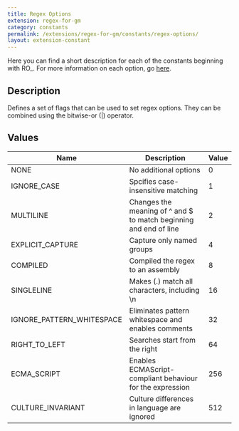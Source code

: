 ```yaml
---
title: Regex Options
extension: regex-for-gm
category: constants
permalink: /extensions/regex-for-gm/constants/regex-options/
layout: extension-constant
---
```


Here you can find a short description for each of the constants beginning with RO_. For more information on each option, go [here](https://docs.microsoft.com/en-us/dotnet/api/system.text.regularexpressions.regexoptions?view=netframework-4.7.1).

## Description ##

Defines a set of flags that can be used to set regex options. They can be combined using the bitwise-or (\|) operator.

## Values ##

| Name | Description | Value |
| --- | --- | --- |
| NONE | No additional options | 0 |
| IGNORE_CASE | Spcifies case-insensitive matching | 1 |
| MULTILINE | Changes the meaning of ^ and $ to match beginning and end of line | 2 |
| EXPLICIT_CAPTURE | Capture only named groups | 4 |
| COMPILED | Compiled the regex to an assembly | 8 |
| SINGLELINE | Makes (.) match all characters, including \n | 16 |
| IGNORE_PATTERN_WHITESPACE | Eliminates pattern whitespace and enables comments | 32 |
| RIGHT_TO_LEFT | Searches start from the right | 64 |
| ECMA_SCRIPT | Enables ECMAScript-compliant behaviour for the expression | 256 |
| CULTURE_INVARIANT | Culture differences in language are ignored | 512 |